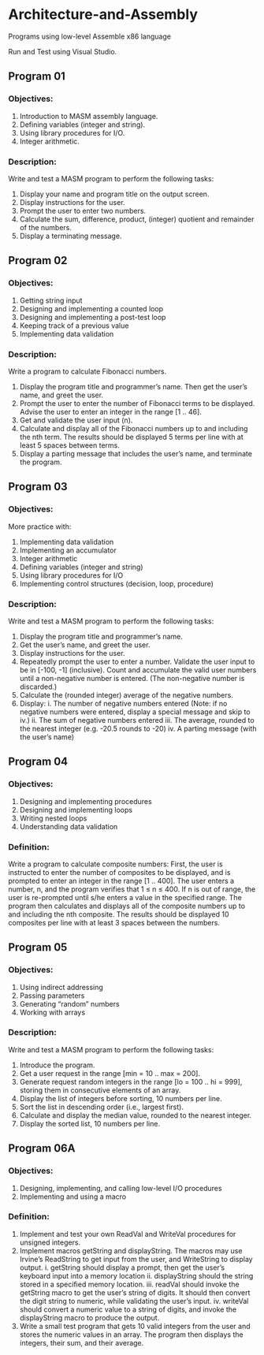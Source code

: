 # Architecture-and-Assembly
Programs using low-level Assemble x86 language

Run and Test using Visual Studio.

## Program 01
### Objectives:
1. Introduction to MASM assembly language.
2. Defining variables (integer and string).
3. Using library procedures for I/O.
4. Integer arithmetic.

### Description:
Write and test a MASM program to perform the following tasks:
1. Display your name and program title on the output screen.
2. Display instructions for the user.
3. Prompt the user to enter two numbers.
4. Calculate the sum, difference, product, (integer) quotient and remainder of the numbers.
5. Display a terminating message.

## Program 02
### Objectives:
1. Getting string input
2. Designing and implementing a counted loop
3. Designing and implementing a post-test loop
4. Keeping track of a previous value
5. Implementing data validation

###  Description:
Write a program to calculate Fibonacci numbers.
1. Display the program title and programmer’s name. Then get the user’s name, and greet the user.
2. Prompt the user to enter the number of Fibonacci terms to be displayed. Advise the user to enter an integer in the range [1 .. 46].
3. Get and validate the user input (n).
4. Calculate and display all of the Fibonacci numbers up to and including the nth term. The results should be displayed 5 terms per line with at least 5 spaces between terms.
5. Display a parting message that includes the user’s name, and terminate the program.

## Program 03
### Objectives:
More practice with:
1. Implementing data validation
2. Implementing an accumulator
3. Integer arithmetic
4. Defining variables (integer and string)
5. Using library procedures for I/O
6. Implementing control structures (decision, loop, procedure)

### Description:
Write and test a MASM program to perform the following tasks:
1. Display the program title and programmer’s name.
2. Get the user’s name, and greet the user.
3. Display instructions for the user.
4. Repeatedly prompt the user to enter a number.  Validate the user input to be in [-100, -1] (inclusive). Count and accumulate the valid user numbers until a non-negative number is entered.  (The non-negative number is discarded.)
5. Calculate the (rounded integer) average of the negative numbers.
6. Display: 
  i. The number of negative numbers entered  (Note: if no negative numbers were entered, display a special message and skip to iv.)
  ii. The sum of negative numbers entered
  iii. The average, rounded to the nearest integer (e.g. -20.5 rounds to -20)
  iv. A parting message (with the user’s name)

## Program 04
### Objectives:
1. Designing and implementing procedures
2. Designing and implementing loops
3. Writing nested loops
4. Understanding data validation

### Definition:
Write a program to calculate composite numbers: First, the user is instructed to enter the number of composites to be displayed, and is prompted to enter an integer in the range [1 .. 400]. The user enters a number, n, and the program verifies that 1 ≤ n ≤ 400.  If n is out of range, the user is re-prompted until s/he enters a value in the specified range. The program then calculates and displays all of the composite numbers up to and including the nth composite. The results should be displayed 10 composites per line with at least 3 spaces between the numbers.

## Program 05
### Objectives:
1. Using indirect addressing
2. Passing parameters
3. Generating “random” numbers
4. Working with arrays

### Description:
Write and test a MASM program to perform the following tasks:
1. Introduce the program.
2. Get a user request in the range [min = 10 .. max = 200].
3. Generate request random integers in the range [lo = 100 .. hi = 999], storing them in consecutive elements of an array.
4. Display the list of integers before sorting, 10 numbers per line.
5. Sort the list in descending order (i.e., largest first).
6. Calculate and display the median value, rounded to the nearest integer.
7. Display the sorted list, 10 numbers per line.

## Program 06A
### Objectives:
1) Designing, implementing, and calling  low-level I/O procedures
2) Implementing and using a macro

###  Definition:
1. Implement and test your own ReadVal and WriteVal procedures for unsigned integers.
2. Implement macros getString and displayString. The macros may use Irvine’s ReadString to get input from the user, and WriteString to display output.
  i. getString should display a prompt, then get the user’s keyboard input into a memory location
  ii. displayString should the string stored in a specified memory location.
  iii. readVal should invoke the getString macro to get the user’s string of digits. It should then convert the digit string to numeric, while validating the user’s input.
  iv. writeVal should convert a numeric value to a string of digits, and invoke the displayString macro to produce the output.
3. Write a small test program that gets 10 valid integers from the user and stores the numeric values in an array.  The program then displays the integers, their sum, and their average.
